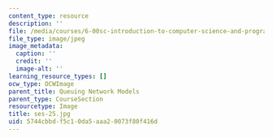 ```yaml
---
content_type: resource
description: ''
file: /media/courses/6-00sc-introduction-to-computer-science-and-programming-spring-2011/5744cbbdf5c10da5aaa20073f80f416d_ses-25.jpg
file_type: image/jpeg
image_metadata:
  caption: ''
  credit: ''
  image-alt: ''
learning_resource_types: []
ocw_type: OCWImage
parent_title: Queuing Network Models
parent_type: CourseSection
resourcetype: Image
title: ses-25.jpg
uid: 5744cbbd-f5c1-0da5-aaa2-0073f80f416d
---
```

